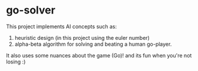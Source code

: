 # go-solver
This project implements AI concepts such as:
1. heuristic design (in this project using the euler number)
2. alpha-beta algorithm
for solving and beating a human go-player. 

It also uses some nuances about the game (Go)! and its fun when you're not losing :)
